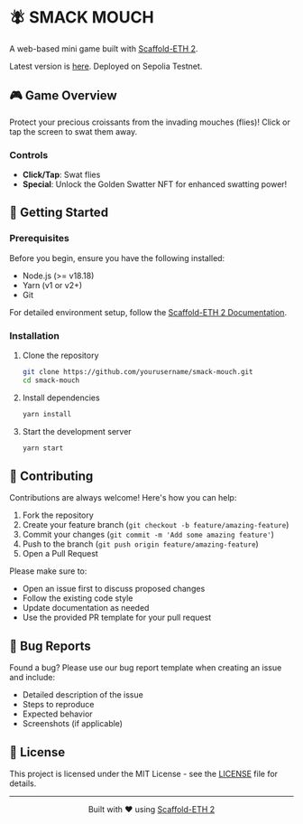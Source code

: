 # 🪰 SMACK MOUCH

A web-based mini game built with [Scaffold-ETH 2](https://github.com/scaffold-eth/scaffold-eth-2).

Latest version is [here](https://nextjs-seven-liard-31.vercel.app/).
Deployed on Sepolia Testnet.

## 🎮 Game Overview

Protect your precious croissants from the invading mouches (flies)! Click or tap the screen to swat them away.

### Controls
- **Click/Tap**: Swat flies
- **Special**: Unlock the Golden Swatter NFT for enhanced swatting power!

## 🚀 Getting Started

### Prerequisites

Before you begin, ensure you have the following installed:
- Node.js (>= v18.18)
- Yarn (v1 or v2+)
- Git

For detailed environment setup, follow the [Scaffold-ETH 2 Documentation](https://github.com/scaffold-eth/scaffold-eth-2#requirements).

### Installation

1. Clone the repository
    ```bash
    git clone https://github.com/yourusername/smack-mouch.git
    cd smack-mouch
    ```
2. Install dependencies
    ```bash
    yarn install
    ```

3. Start the development server
    ```bash
    yarn start  
    ```

## 🤝 Contributing

Contributions are always welcome! Here's how you can help:

1. Fork the repository
2. Create your feature branch (`git checkout -b feature/amazing-feature`)
3. Commit your changes (`git commit -m 'Add some amazing feature'`)
4. Push to the branch (`git push origin feature/amazing-feature`)
5. Open a Pull Request

Please make sure to:
- Open an issue first to discuss proposed changes
- Follow the existing code style
- Update documentation as needed
- Use the provided PR template for your pull request

## 🐛 Bug Reports

Found a bug? Please use our bug report template when creating an issue and include:
- Detailed description of the issue
- Steps to reproduce
- Expected behavior
- Screenshots (if applicable)

## 📄 License

This project is licensed under the MIT License - see the [LICENSE](LICENSE) file for details.

---

<p align="center">
  Built with ❤️ using <a href="https://github.com/scaffold-eth/scaffold-eth-2">Scaffold-ETH 2</a>
</p>
